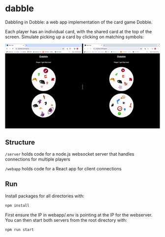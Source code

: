 # dabble

Dabbling in Dobble: a web app implementation of the card game Dobble.

Each player has an individual card, with the shared card at the top of the screen. Simulate picking up a card by clicking on matching symbols:

<img src="images/dabble_demo.gif"  width="700"/>

## Structure

`/server` holds code for a node.js websocket server that handles connections for multiple players

`/webapp` holds code for a React app for client connections

## Run

Install packages for all directories with:

```bash
npm install
```

First ensure the IP in webapp/.env is pointing at the IP for the webserver. You can then start both servers from the root directory with:

```bash
npm run start
```
